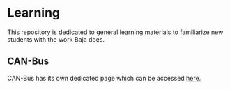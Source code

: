 # Learning

This repository is dedicated to general learning materials to familiarize new students with the work Baja does.


## CAN-Bus 

CAN-Bus has its own dedicated page which can be accessed [here.](https://github.com/NJIT-Highlander-Racing-Electrical/CAN-Bus)
